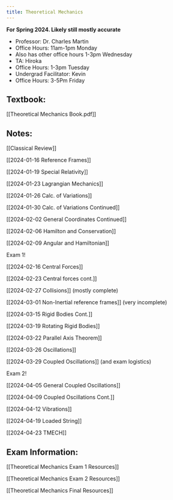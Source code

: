 ```yaml
---
title: Theoretical Mechanics
---
```

**For Spring 2024. Likely still mostly accurate**

- Professor: Dr. Charles Martin
- Office Hours: 11am-1pm Monday
- Also has other office hours 1-3pm Wednesday
- TA: Hiroka
- Office Hours: 1-3pm Tuesday
- Undergrad Facilitator: Kevin
- Office Hours: 3-5Pm Friday

## Textbook: 

[[Theoretical Mechanics Book.pdf]]

## Notes: 

[[Classical  Review]]

[[2024-01-16  Reference Frames]]

[[2024-01-19 Special Relativity]]

[[2024-01-23 Lagrangian Mechanics]]

[[2024-01-26 Calc. of Variations]]

[[2024-01-30 Calc. of Variations Continued]]

[[2024-02-02 General Coordinates Continued]]

[[2024-02-06 Hamilton and Conservation]]

[[2024-02-09 Angular and Hamiltonian]]

Exam 1!

[[2024-02-16 Central Forces]]

[[2024-02-23 Central forces cont.]]

[[2024-02-27 Collisions]] (mostly complete)

[[2024-03-01 Non-Inertial reference frames]] (very incomplete)

[[2024-03-15 Rigid Bodies Cont.]]

[[2024-03-19 Rotating Rigid Bodies]]

[[2024-03-22 Parallel Axis Theorem]]

[[2024-03-26 Oscillations]]

[[2024-03-29 Coupled Oscillations]] (and exam logistics)

Exam 2!

[[2024-04-05 General Coupled Oscillations]]

[[2024-04-09 Coupled Oscillations Cont.]]

[[2024-04-12 Vibrations]]

[[2024-04-19 Loaded String]]

[[2024-04-23 TMECH]]

## Exam Information: 

[[Theoretical Mechanics Exam 1 Resources]]

[[Theoretical Mechanics Exam 2 Resources]]

[[Theoretical Mechanics Final Resources]]







